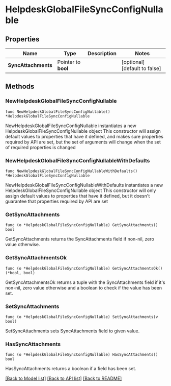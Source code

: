 # HelpdeskGlobalFileSyncConfigNullable

## Properties

Name | Type | Description | Notes
------------ | ------------- | ------------- | -------------
**SyncAttachments** | Pointer to **bool** |  | [optional] [default to false]

## Methods

### NewHelpdeskGlobalFileSyncConfigNullable

`func NewHelpdeskGlobalFileSyncConfigNullable() *HelpdeskGlobalFileSyncConfigNullable`

NewHelpdeskGlobalFileSyncConfigNullable instantiates a new HelpdeskGlobalFileSyncConfigNullable object
This constructor will assign default values to properties that have it defined,
and makes sure properties required by API are set, but the set of arguments
will change when the set of required properties is changed

### NewHelpdeskGlobalFileSyncConfigNullableWithDefaults

`func NewHelpdeskGlobalFileSyncConfigNullableWithDefaults() *HelpdeskGlobalFileSyncConfigNullable`

NewHelpdeskGlobalFileSyncConfigNullableWithDefaults instantiates a new HelpdeskGlobalFileSyncConfigNullable object
This constructor will only assign default values to properties that have it defined,
but it doesn't guarantee that properties required by API are set

### GetSyncAttachments

`func (o *HelpdeskGlobalFileSyncConfigNullable) GetSyncAttachments() bool`

GetSyncAttachments returns the SyncAttachments field if non-nil, zero value otherwise.

### GetSyncAttachmentsOk

`func (o *HelpdeskGlobalFileSyncConfigNullable) GetSyncAttachmentsOk() (*bool, bool)`

GetSyncAttachmentsOk returns a tuple with the SyncAttachments field if it's non-nil, zero value otherwise
and a boolean to check if the value has been set.

### SetSyncAttachments

`func (o *HelpdeskGlobalFileSyncConfigNullable) SetSyncAttachments(v bool)`

SetSyncAttachments sets SyncAttachments field to given value.

### HasSyncAttachments

`func (o *HelpdeskGlobalFileSyncConfigNullable) HasSyncAttachments() bool`

HasSyncAttachments returns a boolean if a field has been set.


[[Back to Model list]](../README.md#documentation-for-models) [[Back to API list]](../README.md#documentation-for-api-endpoints) [[Back to README]](../README.md)


